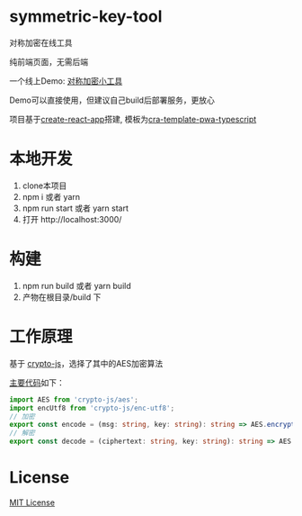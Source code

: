 # symmetric-key-tool
对称加密在线工具

纯前端页面，无需后端

一个线上Demo: [对称加密小工具](https://encode.zggmd.com/)

Demo可以直接使用，但建议自己build后部署服务，更放心


项目基于[create-react-app](https://create-react-app.dev/)搭建, 模板为[cra-template-pwa-typescript](https://www.npmjs.com/package/cra-template-pwa-typescript)

# 本地开发
1. clone本项目
2. npm i 或者 yarn
3. npm run start 或者 yarn start
4. 打开 http://localhost:3000/

# 构建
1. npm run build 或者 yarn build
2. 产物在根目录/build 下

# 工作原理
基于 [crypto-js](https://github.com/brix/crypto-js)，选择了其中的AES加密算法

[主要代码](https://github.com/zggmd/symmetric-key-tool/blob/main/src/utils/helper.ts#L4)如下：
```typescript
import AES from 'crypto-js/aes';
import encUtf8 from 'crypto-js/enc-utf8';
// 加密
export const encode = (msg: string, key: string): string => AES.encrypt(msg, key).toString();
// 解密
export const decode = (ciphertext: string, key: string): string => AES.decrypt(ciphertext, key).toString(encUtf8)
```

#  License
 [MIT License](https://github.com/zggmd/symmetric-key-tool/blob/main/LICENSE)
 
